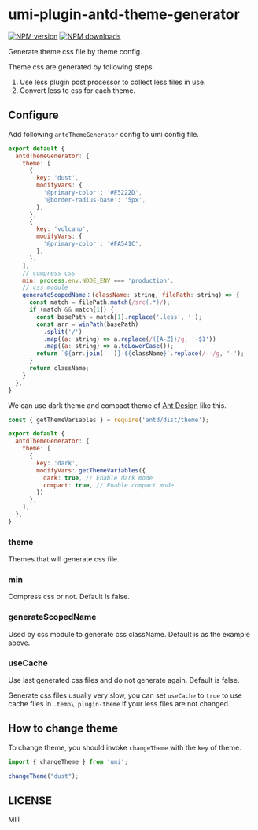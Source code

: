 <!-- @format -->

# umi-plugin-antd-theme-generator

[![NPM version](https://img.shields.io/npm/v/umi-plugin-antd-theme-generator.svg?style=flat)](https://npmjs.org/package/umi-plugin-antd-theme-generator) [![NPM downloads](http://img.shields.io/npm/dm/umi-plugin-antd-theme-generator.svg?style=flat)](https://npmjs.org/package/umi-plugin-antd-theme-generator)


Generate theme css file by theme config.

Theme css are generated by following steps.
1. Use less plugin post processor to collect less files in use.
2. Convert less to css for each theme.

## Configure

Add following `antdThemeGenerator` config to umi config file.

```js
export default {
  antdThemeGenerator: {
    theme: [
      {
        key: 'dust',
        modifyVars: {
          '@primary-color': '#F5222D',
          '@border-radius-base': '5px',
        },
      },
      {
        key: 'volcano',
        modifyVars: {
          '@primary-color': '#FA541C',
        },
      },
    ],
    // compress css
    min: process.env.NODE_ENV === 'production',
    // css module
    generateScopedName：(className: string, filePath: string) => {
      const match = filePath.match(/src(.*)/);
      if (match && match[1]) {
        const basePath = match[1].replace('.less', '');
        const arr = winPath(basePath)
          .split('/')
          .map((a: string) => a.replace(/([A-Z])/g, '-$1'))
          .map((a: string) => a.toLowerCase());
        return `${arr.join('-')}-${className}`.replace(/--/g, '-');
      }
      return className;
    }
  },
}
```

We can use dark theme and compact theme of [Ant Design](http://ant.design/) like this.

```js
const { getThemeVariables } = require('antd/dist/theme');

export default {
  antdThemeGenerator: {
    theme: [
      {
        key: 'dark',
        modifyVars: getThemeVariables({
          dark: true, // Enable dark mode
          compact: true, // Enable compact mode
        })
      },
    ],
  },
}
```

### theme

Themes that will generate css file.

### min

Compress css or not. Default is false.

### generateScopedName

Used by css module to generate css className. Default is as the example above.

### useCache

Use last generated css files and do not generate again. Default is false.

Generate css files usually very slow,  you can set `useCache` to `true` to use cache files in `.temp\.plugin-theme` if your less files are not changed.

## How to change theme

To change theme, you should invoke `changeTheme` with the `key` of theme.

```js
import { changeTheme } from 'umi';

changeTheme("dust");
```

## LICENSE

MIT

